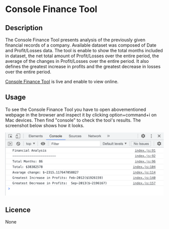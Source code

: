 # Console Finance Tool

## Description

The Console Finance Tool presents analysis of the previously given financial records of a company. Available dataset was composed of Date and Profit/Losses data. The tool is enable to show the total months included in dataset, the net total amount of Profit/Losses over the entire period, the average of the changes in Profit/Losses over the entire period. It also defines the greatest increase in profits and the greatest decrease in losses over the entire period.

[Console Finance Tool](https://mrsannanoga.github.io/Console-Finances/) is live and enable to view online. 

## Usage

To see the Console Finance Tool you have to open abovementioned webpage in the browser and inspect it by clicking option+command+i on Mac devices. Then find "console" to check the tool's results. The screenshot below shows how it looks. 

![Screenshot](assets/Screenshot.png) 

## Licence

None

